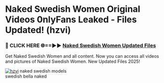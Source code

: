 # Naked Swedish Women Original Videos 0nlyFans Leaked - Files Updated! (hzvi)

<h3>🔴 CLICK HERE 🌐==►► <a href="https://tinyurl.com/up5wt9bj" rel="nofollow">Naked Swedish Women Updated Files</a></h3>

Get Naked Swedish Women and all content. Now you can access all videos and pictures of Naked Swedish Women. New Updated Files 2025!

[![hzvi](https://i.imgur.com/ABiUzMV.gif)](https://tinyurl.com/up5wt9bj)
naked swedish models<br>
swedish bella naked